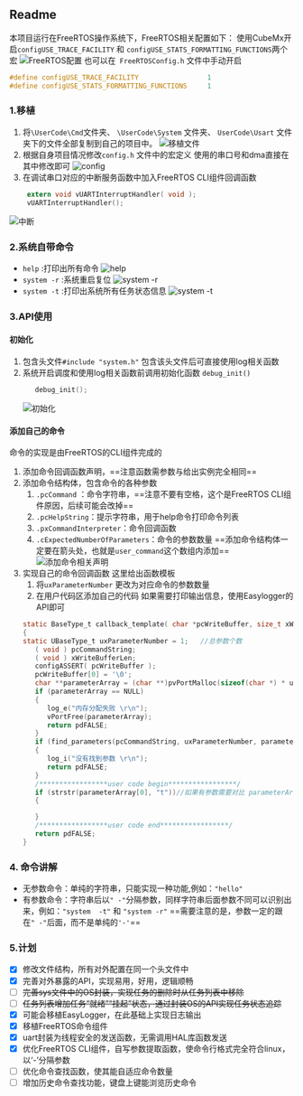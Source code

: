 ## Readme
本项目运行在FreeRTOS操作系统下，FreeRTOS相关配置如下：
使用CubeMx开启`configUSE_TRACE_FACILITY` 和 `configUSE_STATS_FORMATTING_FUNCTIONS`两个宏 
![FreeRTOS配置](pngs/FreeRTOS相关配置.png)
也可以在` FreeRTOSConfig.h` 文件中手动开启
```c
#define configUSE_TRACE_FACILITY                 1
#define configUSE_STATS_FORMATTING_FUNCTIONS     1
```
### 1.移植
1. 将`\UserCode\Cmd`文件夹、 `\UserCode\System` 文件夹、 `UserCode\Usart` 文件夹下的文件全部复制到自己的项目中。
![移植文件](pngs/移植文件.png)
1. 根据自身项目情况修改`config.h` 文件中的宏定义
   使用的串口号和dma直接在其中修改即可
![config](pngs/config头文件.png)
1. 在调试串口对应的中断服务函数中加入FreeRTOS CLI组件回调函数
   ```c
	extern void vUARTInterruptHandler( void );
	vUARTInterruptHandler();
   ```
![中断](pngs/中断添加.png)
### 2.系统自带命令
- `help` :打印出所有命令
  ![help](pngs/help.png)
- `system -r` :系统重启复位
  ![system -r](pngs/system%20-r.png)
- `system -t` :打印出系统所有任务状态信息
  ![system -t](pngs/system%20-t.png)

### 3.API使用
#### 初始化
1. 包含头文件`#include "system.h"`
   包含该头文件后可直接使用log相关函数
2. 系统开启调度和使用log相关函数前调用初始化函数 `debug_init()`
   ```c
      debug_init();
   ```
   ![初始化](pngs/初始化.png)
#### 添加自己的命令
命令的实现是由FreeRTOS的CLI组件完成的
1. 添加命令回调函数声明，==注意函数需参数与给出实例完全相同==
2. 添加命令结构体，包含命令的各种参数
   1. `.pcCommand` ：命令字符串，==注意不要有空格，这个是FreeRTOS CLI组件原因，后续可能会改掉==
   2. `.pcHelpString`：提示字符串，用于help命令打印命令列表
   3. `.pxCommandInterpreter`：命令回调函数
   4. `.cExpectedNumberOfParameters`：命令的参数数量
   ==添加命令结构体一定要在箭头处，也就是`user_command`这个数组内添加==
   ![添加命令相关声明](pngs/命令注册_添加声明.png)
3. 实现自己的命令回调函数
   这里给出函数模板
   1. 将`uxParameterNumber`  更改为对应命令的参数数量
   2. 在用户代码区添加自己的代码
   如果需要打印输出信息，使用Easylogger的API即可
   ```c
   static BaseType_t callback_template( char *pcWriteBuffer, size_t xWriteBufferLen, const char *pcCommandString )
   {
   static UBaseType_t uxParameterNumber = 1;   //总参数个数
      ( void ) pcCommandString;
      ( void ) xWriteBufferLen;
      configASSERT( pcWriteBuffer );
      pcWriteBuffer[0] = '\0';        
      char **parameterArray = (char **)pvPortMalloc(sizeof(char *) * uxParameterNumber);
      if (parameterArray == NULL)
      {
         log_e("内存分配失败 \r\n");
         vPortFree(parameterArray);
         return pdFALSE;
      }
      if (find_parameters(pcCommandString, uxParameterNumber, parameterArray) == 0)
      {
         log_i("没有找到参数 \r\n");
         return pdFALSE;
      }
      /*****************user code begin*****************/
      if (strstr(parameterArray[0], "t"))//如果有参数需要对比 parameterArray数组存放了所有参数，可以提取出来进行比对或者操作
      {

      }
      /*****************user code end*****************/
      return pdFALSE;
   }
   ```
### 4. 命令讲解
   - 无参数命令：单纯的字符串，只能实现一种功能,例如：`"hello"`
   - 有参数命令：字符串后以`" -"`分隔参数，同样字符串后面参数不同可以识别出来，例如：`"system  -t"` 和 `"system -r"`
   ==需要注意的是，参数一定的跟在`" -"`后面，而不是单纯的`'-'`==
### 5.计划

- [x] 修改文件结构，所有对外配置在同一个头文件中
- [x] 完善对外暴露的API，实现易用，好用，逻辑顺畅
- [ ] ~~完善sys文件中的OS封装，实现任务的删除时从任务列表中移除~~
- [ ] ~~任务列表增加任务“就绪”“挂起”状态，通过封装OS的API实现任务状态追踪~~
- [x] 可能会移植EasyLogger，在此基础上实现日志输出
- [x] 移植FreeRTOS命令组件
- [x] uart封装为线程安全的发送函数，无需调用HAL库函数发送  
- [x] 优化FreeRTOS CLI组件，自写参数提取函数，使命令行格式完全符合linux，以‘-’分隔参数 
- [ ] 优化命令查找函数，使其能自适应命令数量
- [ ] 增加历史命令查找功能，键盘上键能浏览历史命令